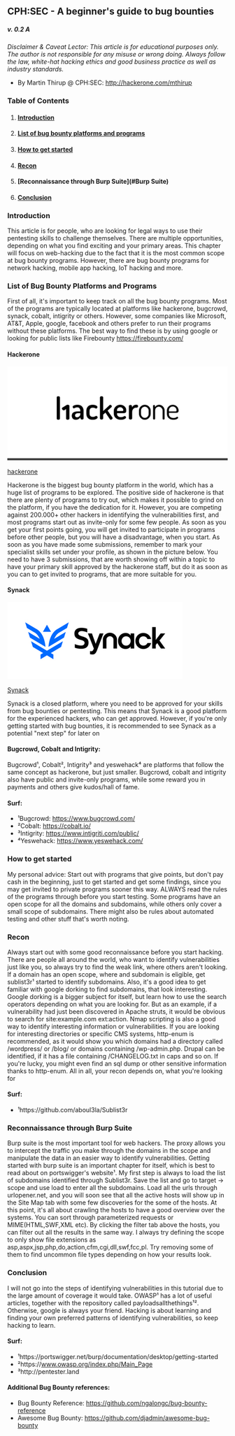## CPH:SEC - A beginner's guide to bug bounties
##### v. 0.2 A

_Disclaimer & Caveat Lector: This article is for educational purposes only. The author is not responsible for any misuse or wrong doing. Always follow the law, white-hat hacking ethics and good business practice as well as industry standards._

+ By Martin Thirup @ CPH:SEC: http://hackerone.com/mthirup


### **Table of Contents**

1. #### [Introduction](#Introduction)
2. #### [List of bug bounty platforms and programs](#The-list)
3. #### [How to get started](#How)
4. #### [Recon](#Recon)
5. #### [Reconnaissance through Burp Suite](#Burp Suite)
6. #### [Conclusion](#Conclusion)


### <a id="Introduction"></a>Introduction

This article is for people, who are looking for legal ways to use their pentesting skills to challenge themselves. There are multiple opportunities, depending on what you find exciting and your primary areas. This chapter will focus on web-hacking due to the fact that it is the most common scope at bug bounty programs. However, there are bug bounty programs for network hacking, mobile app hacking, IoT hacking and more.


### <a id="The-list"></a>List of Bug Bounty Platforms and Programs

First of all, it's important to keep track on all the bug bounty programs. Most of the programs are typically located at platforms like hackerone, bugcrowd, synack, cobalt, intigrity or others. However, some companies like Microsoft, AT&T, Apple, google, facebook and others prefer to run their programs without these platforms. The best way to find these is by using google or looking for public lists like Firebounty https://firebounty.com/

#### Hackerone

![image](hackerone-logo.jpg)

[hackerone](https://hackerone.com/directory)

Hackerone is the biggest bug bounty platform in the world, which has a huge list of programs to be explored. The positive side of hackerone is that there are plenty of programs to try out, which makes it possible to grind on the platform, if you have the dedication for it. However, you are competing against 200.000+ other hackers in identifying the vulnerabilities first, and most programs start out as invite-only for some few people. As soon as you get your first points going, you will get invited to participate in programs before other people, but you will have a disadvantage, when you start. As soon as you have made some submissions, remember to mark your specialist skills set under your profile, as shown in the picture below. You need to have 3 submissions, that are worth showing off within a topic to have your primary skill approved by the hackerone staff, but do it as soon as you can to get invited to programs, that are more suitable for you.

#### Synack

![image](Synack_Logo_in_2017.jpg)

[Synack](https://hackerone.com/directory)

Synack is a closed platform, where you need to be approved for your skills from bug bounties or pentesting. This means that Synack is a good platform for the experienced hackers, who can get approved. However, if you're only getting started with bug bounties, it is recommended to see Synack as a potential "next step" for later on

#### Bugcrowd, Cobalt and Intigrity:

Bugcrowd¹, Cobalt², Intigrity³ and yeswehack⁴ are platforms that follow the same concept as hackerone, but just smaller. Bugcrowd, cobalt and intigrity also have public and invite-only programs, while some reward you in payments and others give kudos/hall of fame.

#### Surf:
+ ¹Bugcrowd: https://www.bugcrowd.com/
+ ²Cobalt: https://cobalt.io/
+ ³Intigrity: https://www.intigriti.com/public/
+ ⁴Yeswehack: https://www.yeswehack.com/

### <a id="How"></a>How to get started

My personal advice: Start out with programs that give points, but don't pay cash in the beginning, just to get started and get some findings, since you may get invited to private programs sooner this way. ALWAYS read the rules of the programs through before you start testing. Some programs have an open scope for all the domains and subdomains, while others only cover a small scope of subdomains. There might also be rules about automated testing and other stuff that's worth noting.

### <a id="Recon"></a>Recon

Always start out with some good reconnaissance before you start hacking. There are people all around the world, who want to identify vulnerabilities just like you, so always try to find the weak link, where others aren't looking. If a domain has an open scope, where and subdomain is eligible, get sublist3r¹ started to identify subdomains. Also, it's a good idea to get familiar with google dorking to find subdomains, that look interesting. Google dorking is a bigger subject for itself, but learn how to use the search operators depending on what you are looking for. But as an example, if a vulnerability had just been discovered in Apache struts, it would be obvious to search for site:example.com ext:action. Nmap scripting is also a good way to identify interesting information or vulnerabilities. If you are looking for interesting directories or specific CMS systems, http-enum is recommended, as it would show you which domains had a directory called /wordpress/ or /blog/ or domains containing /wp-admin.php. Drupal can be identified, if it has a file containing /CHANGELOG.txt in caps and so on. If you're lucky, you might even find an sql dump or other sensitive information thanks to http-enum. All in all, your recon depends on, what you're looking for

#### Surf:
+ ¹https://github.com/aboul3la/Sublist3r

### <a id="Burp Suite"></a>Reconnaissance through Burp Suite

Burp suite is the most important tool for web hackers. The proxy allows you to intercept the traffic you make through the domains in the scope and manipulate the data in an easier way to identify vulnerabilities. Getting started with burp suite is an important chapter for itself, which is best to read about on portswigger's website¹. My first step is always to load the list of subdomains identified through Sublist3r. Save the list and go to target -> scope and use load to enter all the subdomains. Load all the urls through urlopener.net, and you will soon see that all the active hosts will show up in the Site Map tab with some few discoveries for the some of the hosts. At this point, it's all about crawling the hosts to have a good overview over the systems. You can sort through parameterized requests or MIME(HTML,SWF,XML etc). By clicking the filter tab above the hosts, you can filter out all the results in the same way. I always try defining the scope to only show file extensions as asp,aspx,jsp,php,do,action,cfm,cgi,dll,swf,fcc,pl. Try removing some of them to find uncommon file types depending on how your results look.

### <a id="Conclusion"></a>Conclusion

I will not go into the steps of identifying vulnerabilities in this tutorial due to the large amount of coverage it would take. OWASP¹ has a lot of useful articles, together with the repository called payloadsallthethings¹². Otherwise, google is always your friend. Hacking is about learning and finding your own preferred patterns of identifying vulnerabilities, so keep hacking to learn.

#### Surf:
+ ¹https://portswigger.net/burp/documentation/desktop/getting-started
+ ²https://www.owasp.org/index.php/Main_Page
+ ³http://pentester.land

#### Additional Bug Bounty references:
+ Bug Bounty Reference: https://github.com/ngalongc/bug-bounty-reference
+ Awesome Bug Bounty: https://github.com/djadmin/awesome-bug-bounty
